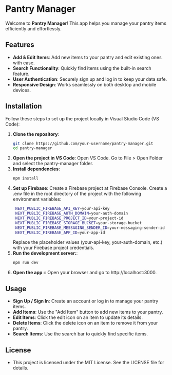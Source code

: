 # Pantry Manager

Welcome to **Pantry Manager**! This app helps you manage your pantry items efficiently and effortlessly.

## Features

- **Add & Edit Items**: Add new items to your pantry and edit existing ones with ease.
- **Search Functionality**: Quickly find items using the built-in search feature.
- **User Authentication**: Securely sign up and log in to keep your data safe.
- **Responsive Design**: Works seamlessly on both desktop and mobile devices.

## Installation

Follow these steps to set up the project locally in Visual Studio Code (VS Code):

1. **Clone the repository**:
   ```sh
   git clone https://github.com/your-username/pantry-manager.git
   cd pantry-manager
   ```
2. **Open the project in VS Code**:
   Open VS Code.
   Go to File > Open Folder and select the pantry-manager folder.
3. **Install dependencies**:
   ```sh
   npm install
4. **Set up Firebase**:
   Create a Firebase project at Firebase Console.
   Create a .env file in the root directory of the project with the following environment variables:
   ```sh
    NEXT_PUBLIC_FIREBASE_API_KEY=your-api-key
    NEXT_PUBLIC_FIREBASE_AUTH_DOMAIN=your-auth-domain
    NEXT_PUBLIC_FIREBASE_PROJECT_ID=your-project-id
    NEXT_PUBLIC_FIREBASE_STORAGE_BUCKET=your-storage-bucket
    NEXT_PUBLIC_FIREBASE_MESSAGING_SENDER_ID=your-messaging-sender-id
    NEXT_PUBLIC_FIREBASE_APP_ID=your-app-id
   ```
   Replace the placeholder values (your-api-key, your-auth-domain, etc.) with your Firebase project credentials.
5. **Run the development server:**:
   ```sh
   npm run dev
6. **Open the app :**:
   Open your browser and go to http://localhost:3000.

## Usage

- **Sign Up / Sign In**: Create an account or log in to manage your pantry items.
- **Add Items**: Use the "Add Item" button to add new items to your pantry.
- **Edit Items**: Click the edit icon on an item to update its details.
- **Delete Items**: Click the delete icon on an item to remove it from your pantry.
- **Search Items**: Use the search bar to quickly find specific items.

## License
- This project is licensed under the MIT License. See the LICENSE file for details.
